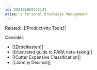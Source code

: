 ```yaml
---
id: 202106060141141
alias: § Personal Knowledge Management
---
```


Related:: [[Productivity Tools]]

Consider:

- [[Zettelkasten]]
- [[Illustrated guide to PARA note-taking]]
- [[Cutter Expansive Classification]]
- [[Johnny Decimal]]
